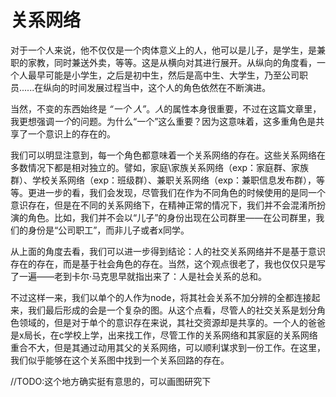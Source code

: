 # 关系网络

对于一个人来说，他不仅仅是一个肉体意义上的人，他可以是儿子，是学生，是兼职的家教，同时兼送外卖，等等。这是从横向对其进行展开。从纵向的角度看，一个人最早可能是小学生，之后是初中生，然后是高中生、大学生，乃至公司职员......在纵向的时间发展过程当中，这个人的角色依然在不断演进。

当然，不变的东西始终是 *“一个 人”*。*人*的属性本身很重要，不过在这篇文章里，我更想强调*一个*的问题。为什么“一个”这么重要？因为这意味着，这多重角色是共享了一个意识上的存在的。

我们可以明显注意到，每一个角色都意味着一个关系网络的存在。这些关系网络在多数情况下都是相对独立的。譬如，家庭\家族关系网络（exp：家庭群、家族群）、学校关系网络（exp：班级群）、兼职关系网络（exp：兼职信息发布群），等等。更进一步的看，我们会发现，尽管我们在作为不同角色的时候使用的是同一个意识存在，但是在不同的关系网络下，在精神正常的情况下，我们并不会混淆所扮演的角色。比如，我们并不会以“儿子”的身份出现在公司群里——在公司群里，我们的身份是“公司职工”，而非儿子或者x同学。

从上面的角度去看，我们可以进一步得到结论：人的社交关系网络并不是基于意识存在的存在，而是基于社会角色的存在。当然，这个观点很老了，我也仅仅只是写了一遍——老到卡尔·马克思早就指出来了：人是社会关系的总和。

不过这样一来，我们以单个的人作为node，将其社会关系不加分辨的全都连接起来，我们最后形成的会是一个复杂的图。从这个点看，尽管人的社交关系是划分角色领域的，但是对于单个的意识存在来说，其社交资源却是共享的。一个人的爸爸是x局长，在c学校上学，出来找工作，尽管工作的关系网络和其家庭的关系网络重合不大，但是其通过动用其父的关系网络，可以顺利谋求到一份工作。在这里，我们似乎能够在这个关系图中找到一个关系回路的存在。

//TODO:这个地方确实挺有意思的，可以画图研究下